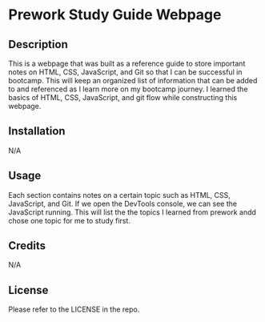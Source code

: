 # Prework Study Guide Webpage

## Description 

This is a webpage that was built as a reference guide to store important notes on HTML, CSS, JavaScript, and Git so that I can be successful in bootcamp. This will keep an organized list of information that can be added to and referenced as I learn more on my bootcamp journey. I learned the basics of HTML, CSS, JavaScript, and git flow while constructing this webpage. 

## Installation

N/A

## Usage

Each section contains notes on a certain topic such as HTML, CSS, JavaScript, and Git. If we open the DevTools console, we can see the JavaScript running. This will list the the topics I learned from prework andd chose one topic for me to study first. 

## Credits

N/A

## License

Please refer to the LICENSE in the repo. 

